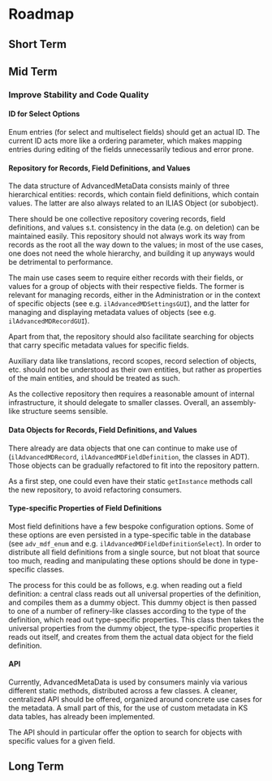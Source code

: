 # Roadmap

## Short Term

## Mid Term

### Improve Stability and Code Quality

#### ID for Select Options

Enum entries (for select and multiselect fields) should get an actual ID.
The current ID acts more like a ordering parameter, which makes mapping entries
during editing of the fields unnecessarily tedious and error prone.

#### Repository for Records, Field Definitions, and Values

The data structure of AdvancedMetaData consists mainly of three hierarchical
entities: records, which contain field definitions, which contain values.
The latter are also always related to an ILIAS Object (or subobject).

There should be one collective repository covering records, field definitions,
and values s.t. consistency in the data (e.g. on deletion) can be maintained
easily. This repository should not always work its way from records as the
root all the way down to the values; in most of the use cases, one does not
need the whole hierarchy, and building it up anyways would be detrimental to
performance.

The main use cases seem to require either records with their fields, or values
for a group of objects with their respective fields. The former is relevant
for managing records, either in the Administration or in the context of
specific objects (see e.g. `ilAdvancedMDSettingsGUI`), and the latter for
managing and displaying metadata values of objects (see e.g.
`ilAdvancedMDRecordGUI`).

Apart from that, the repository should also facilitate searching for
objects that carry specific metadata values for specific fields.

Auxiliary data like translations, record scopes, record selection of objects,
etc. should not be understood as their own entities, but rather as properties
of the main entities, and should be treated as such.

As the collective repository then requires a reasonable amount of internal
infrastructure, it should delegate to smaller classes. Overall, an
assembly-like structure seems sensible.

#### Data Objects for Records, Field Definitions, and Values

There already are data objects that one can continue to make use of
(`ilAdvancedMDRecord`, `ilAdvancedMDFieldDefinition`, the classes in ADT).
Those objects can be gradually refactored to fit into the repository
pattern.

As a first step, one could even have their static `getInstance` methods
call the new repository, to avoid refactoring consumers.

#### Type-specific Properties of Field Definitions

Most field definitions have a few bespoke configuration options. Some
of these options are even persisted in a type-specific table in the 
database (see `adv_mdf_enum` and e.g. `ilAdvancedMDFieldDefinitionSelect`).
In order to distribute all field definitions from a single source, but
not bloat that source too much, reading and manipulating these options
should be done in type-specific classes.

The process for this could be as follows, e.g. when reading out
a field definition: a central class reads out all universal properties
of the definition, and compiles them as a dummy object. This dummy object
is then passed to one of a number of refinery-like classes according to
the type of the definition, which read out type-specific properties.
This class then takes the universal properties from the dummy object,
the type-specific properties it reads out itself, and creates from
them the actual data object for the field definition.

#### API

Currently, AdvancedMetaData is used by consumers mainly via various
different static methods, distributed across a few classes. A cleaner,
centralized API should be offered, organized around concrete use cases
for the metadata. A small part of this, for the use of custom metadata
in KS data tables, has already been implemented.

The API should in particular offer the option to search for objects with
specific values for a given field.

## Long Term
